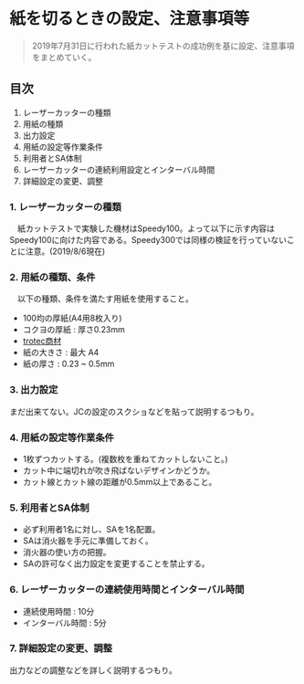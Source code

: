 # 紙を切るときの設定、注意事項等

>2019年7月31日に行われた紙カットテストの成功例を基に設定、注意事項をまとめていく。

## 目次

 1. レーザーカッターの種類
 2. 用紙の種類
 3. 出力設定
 4. 用紙の設定等作業条件
 5. 利用者とSA体制
 6. レーザーカッターの連続利用設定とインターバル時間
 7. 詳細設定の変更、調整

### 1. レーザーカッターの種類
　紙カットテストで実験した機材はSpeedy100。よって以下に示す内容はSpeedy100に向けた内容である。Speedy300では同様の検証を行っていないことに注意。(2019/8/6現在)

### 2. 用紙の種類、条件
　以下の種類、条件を満たす用紙を使用すること。
- 100均の厚紙(A4用8枚入り)
- コクヨの厚紙 : 厚さ0.23mm
- [trotec商材 ](https://www.troteclaser.com/ja/knowledge/laser-parameters-for-high-quality-engraving-results/)  
- 紙の大きさ : 最大 A4
- 紙の厚さ : 0.23 ~ 0.5mm 

### 3. 出力設定
まだ出来てない。JCの設定のスクショなどを貼って説明するつもり。

### 4. 用紙の設定等作業条件
- 1枚ずつカットする。(複数枚を重ねてカットしないこと。)
- カット中に端切れが吹き飛ばないデザインかどうか。
- カット線とカット線の距離が0.5mm以上であること。

### 5. 利用者とSA体制
- 必ず利用者1名に対し、SAを1名配置。
- SAは消火器を手元に準備しておく。
- 消火器の使い方の把握。
- SAの許可なく出力設定を変更することを禁止する。

### 6. レーザーカッターの連続使用時間とインターバル時間
- 連続使用時間 : 10分
- インターバル時間 : 5分

### 7. 詳細設定の変更、調整
出力などの調整などを詳しく説明するつもり。